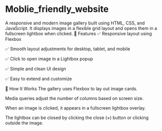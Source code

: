 # Moblie_friendly_website
A responsive and modern image gallery built using HTML, CSS, and JavaScript. It displays images in a flexible grid layout and opens them in a fullscreen lightbox when clicked.
🚀 Features
✅ Responsive layout using Flexbox

✅ Smooth layout adjustments for desktop, tablet, and mobile

✅ Click to open image in a Lightbox popup

✅ Simple and clean UI design

✅ Easy to extend and customize


🧠 How It Works
The gallery uses Flexbox to lay out image cards.

Media queries adjust the number of columns based on screen size.

When an image is clicked, it appears in a fullscreen lightbox overlay.

The lightbox can be closed by clicking the close (×) button or clicking outside the image.
